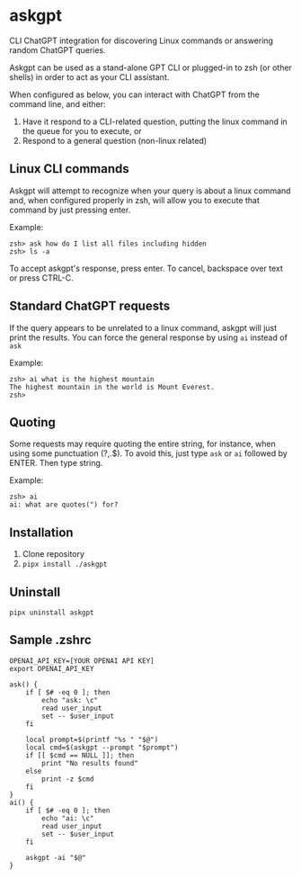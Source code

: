 # askgpt
CLI ChatGPT integration for discovering Linux commands or answering random ChatGPT queries.


Askgpt can be used as a stand-alone GPT CLI or plugged-in to zsh (or other shells) in order to act as your CLI assistant.

When configured as below, you can interact with ChatGPT from the command line, and either:

1. Have it respond to a CLI-related question, putting the linux command in the queue for you to execute, or
2. Respond to a general question (non-linux related)


## Linux CLI commands

Askgpt will attempt to recognize when your query is about a linux command and, when configured properly in zsh, will allow you to execute that command by just pressing enter.

Example:

```
zsh> ask how do I list all files including hidden
zsh> ls -a  
```

To accept askgpt's response, press enter. To cancel, backspace over text or press CTRL-C.


## Standard ChatGPT requests

If the query appears to be unrelated to a linux command, askgpt will just print the results.
You can force the general response by using `ai` instead of `ask`

Example:

```
zsh> ai what is the highest mountain
The highest mountain in the world is Mount Everest.
zsh>
```

## Quoting

Some requests may require quoting the entire string, for instance, when using some punctuation (?,.$). To avoid this, just type `ask` or `ai` followed by ENTER. Then type string.

Example:

```
zsh> ai
ai: what are quotes(") for?
```

## Installation

1. Clone repository
2. `pipx install ./askgpt`


## Uninstall

`pipx uninstall askgpt`


## Sample .zshrc
```
OPENAI_API_KEY=[YOUR OPENAI API KEY]
export OPENAI_API_KEY

ask() {
    if [ $# -eq 0 ]; then
        echo "ask: \c" 
        read user_input
        set -- $user_input
    fi

    local prompt=$(printf "%s " "$@")
    local cmd=$(askgpt --prompt "$prompt")
    if [[ $cmd == NULL ]]; then
        print "No results found"
    else
        print -z $cmd
    fi
}
ai() {
    if [ $# -eq 0 ]; then
        echo "ai: \c" 
        read user_input
        set -- $user_input
    fi

    askgpt -ai "$@"
}             
```

